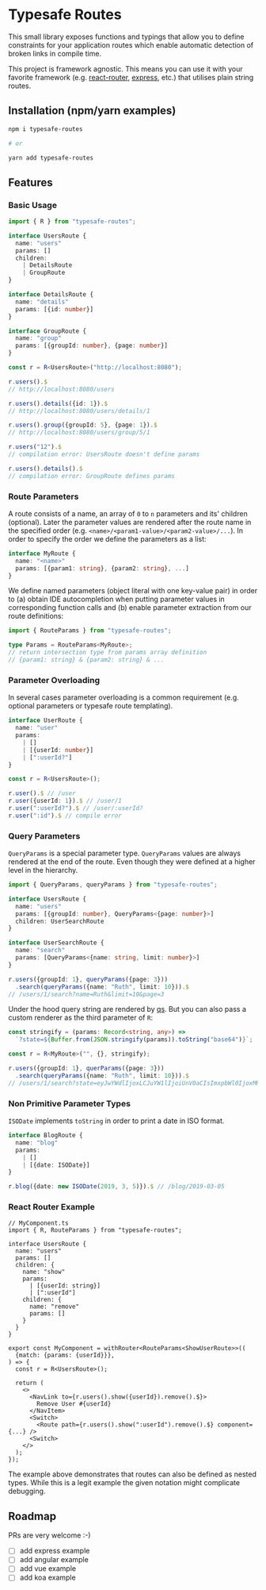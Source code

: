 # Typesafe Routes

This small library exposes functions and typings that allow you to define constraints for your application routes which enable automatic detection of broken links in compile time.

This project is framework agnostic. This means you can use it with your favorite framework (e.g. [react-router](https://reacttraining.com/react-router/), [express](https://expressjs.com/), etc.) that utilises plain string routes.

## Installation (npm/yarn examples)

``` sh
npm i typesafe-routes

# or

yarn add typesafe-routes
```

## Features

### Basic Usage 

``` ts
import { R } from "typesafe-routes";

interface UsersRoute {
  name: "users"
  params: []
  children:
    | DetailsRoute 
    | GroupRoute
}

interface DetailsRoute {
  name: "details"
  params: [{id: number}]
}

interface GroupRoute {
  name: "group"
  params: [{groupId: number}, {page: number}]
}

const r = R<UsersRoute>("http://localhost:8080");

r.users().$
// http://localhost:8080/users

r.users().details({id: 1}).$
// http://localhost:8080/users/details/1

r.users().group({groupId: 5}, {page: 1}).$
// http://localhost:8080/users/group/5/1

r.users("12").$
// compilation error: UsersRoute doesn't define params

r.users().details().$
// compilation error: GroupRoute defines params
```

### Route Parameters
A route consists of a name, an array of `0` to `n` parameters and its' children (optional). Later the parameter values are rendered after the route name in the specified order (e.g. `<name>/<param1-value>/<param2-value>/...`). In order to specify the order we define the parameters as a list:

```ts
interface MyRoute {
  name: "<name>"
  params: [{param1: string}, {param2: string}, ...]
}
```

We define named parameters (object literal with one key-value pair) in order to (a) obtain IDE autocompletion when putting parameter values in corresponding function calls and (b) enable parameter extraction from our route definitions:

```ts
import { RouteParams } from "typesafe-routes";

type Params = RouteParams<MyRoute>;
// return intersection type from params array definition
// {param1: string} & {param2: string} & ... 
```

### Parameter Overloading

In several cases parameter overloading is a common requirement (e.g. optional parameters or typesafe route templating).

```ts
interface UserRoute {
  name: "user"
  params:
    | []
    | [{userId: number}]
    | [":userId?"]
}

const r = R<UsersRoute>();

r.user().$ // /user
r.user({userId: 1}).$ // /user/1
r.user(":userId?").$ // /user/:userId?
r.user(":id").$ // compile error
```

### Query Parameters

`QueryParams` is a special parameter type. `QueryParams` values are always rendered at the end of the route. Even though they were defined at a higher level in the hierarchy.

``` ts
import { QueryParams, queryParams } from "typesafe-routes";

interface UsersRoute {
  name: "users"
  params: [{groupId: number}, QueryParams<{page: number}>]
  children: UserSearchRoute
}

interface UserSearchRoute {
  name: "search"
  params: [QueryParams<{name: string, limit: number}>]
}

r.users({groupId: 1}, queryParams({page: 3}))
  .search(queryParams({name: "Ruth", limit: 10})).$
// /users/1/search?name=Ruth&limit=10&page=3
```

Under the hood query string are rendered by [qs](https://www.npmjs.com/package/qs). But you can also pass a custom renderer as the third parameter of `R`:

``` ts
const stringify = (params: Record<string, any>) =>
  `?state=${Buffer.from(JSON.stringify(params)).toString("base64")}`;

const r = R<MyRoute>("", {}, stringify);

r.users({groupId: 1}, querParams({page: 3}))
  .search(queryParams({name: "Ruth", limit: 10})).$
// /users/1/search?state=eyJwYWdlIjoxLCJuYW1lIjoiUnV0aCIsImxpbWl0IjoxMH0=
```

### Non Primitive Parameter Types

`ISODate` implements `toString` in order to print a date in ISO format.

``` ts
interface BlogRoute {
  name: "blog"
  params:
    | []
    | [{date: ISODate}]
}

r.blog({date: new ISODate(2019, 3, 5)}).$ // /blog/2019-03-05
```

### React Router Example

``` tsx
// MyComponent.ts
import { R, RouteParams } from "typesafe-routes";

interface UsersRoute {
  name: "users"
  params: []
  children: {
    name: "show"
    params:
      | [{userId: string}]
      | [":userId"]
    children: {
      name: "remove"
      params: []
    }
  }
}

export const MyComponent = withRouter<RouteParams<ShowUserRoute>>((
  {match: {params: {userId}}},
) => {
  const r = R<UsersRoute>();

  return (
    <>
      <NavLink to={r.users().show({userId}).remove().$}>
        Remove User #{userId}
      </NavItem>
      <Switch>
        <Route path={r.users().show(":userId").remove().$} component={...} />
      <Switch>
    </>
  );
});
```

The example above demonstrates that routes can also be defined as nested types. While this is a legit example the given notation might complicate debugging.

## Roadmap

PRs are very welcome :-)

- [ ] add express example
- [ ] add angular example
- [ ] add vue example
- [ ] add koa example
